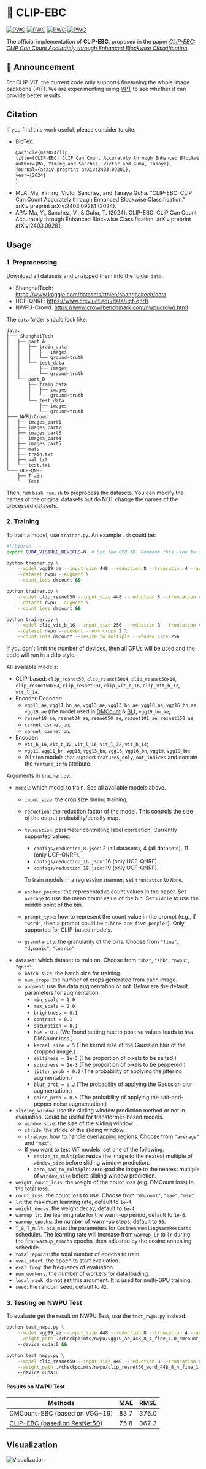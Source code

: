 # 🚀 CLIP-EBC 

[![PWC](https://img.shields.io/endpoint.svg?url=https://paperswithcode.com/badge/clip-ebc-clip-can-count-accurately-through/crowd-counting-on-nwpu-crowd-val)](https://paperswithcode.com/sota/crowd-counting-on-nwpu-crowd-val?p=clip-ebc-clip-can-count-accurately-through)
[![PWC](https://img.shields.io/endpoint.svg?url=https://paperswithcode.com/badge/clip-ebc-clip-can-count-accurately-through/crowd-counting-on-ucf-qnrf)](https://paperswithcode.com/sota/crowd-counting-on-ucf-qnrf?p=clip-ebc-clip-can-count-accurately-through)
[![PWC](https://img.shields.io/endpoint.svg?url=https://paperswithcode.com/badge/clip-ebc-clip-can-count-accurately-through/crowd-counting-on-shanghaitech-b)](https://paperswithcode.com/sota/crowd-counting-on-shanghaitech-b?p=clip-ebc-clip-can-count-accurately-through)
[![PWC](https://img.shields.io/endpoint.svg?url=https://paperswithcode.com/badge/clip-ebc-clip-can-count-accurately-through/crowd-counting-on-shanghaitech-a)](https://paperswithcode.com/sota/crowd-counting-on-shanghaitech-a?p=clip-ebc-clip-can-count-accurately-through)

The official implementation of **CLIP-EBC**, proposed in the paper [*CLIP-EBC: CLIP Can Count Accurately through Enhanced Blockwise Classification*](https://arxiv.org/abs/2403.09281v1).

## 📣 Announcement

For CLIP-ViT, the current code only supports finetuning the whole image backbone (ViT). We are experimenting using [VPT](https://arxiv.org/abs/2203.12119) to see whether it can provide better results.

## Citation

If you find this work useful, please consider to cite:

- BibTex:
    ```latex
    @article{ma2024clip,
    title={CLIP-EBC: CLIP Can Count Accurately through Enhanced Blockwise Classification},
    author={Ma, Yiming and Sanchez, Victor and Guha, Tanaya},
    journal={arXiv preprint arXiv:2403.09281},
    year={2024}
    }
    ```
- MLA: Ma, Yiming, Victor Sanchez, and Tanaya Guha. "CLIP-EBC: CLIP Can Count Accurately through Enhanced Blockwise Classification." arXiv preprint arXiv:2403.09281 (2024).
- APA: Ma, Y., Sanchez, V., & Guha, T. (2024). CLIP-EBC: CLIP Can Count Accurately through Enhanced Blockwise Classification. arXiv preprint arXiv:2403.09281.


## Usage

### 1. Preprocessing

Download all datasets and unzipped them into the folder `data`.

- ShanghaiTech: https://www.kaggle.com/datasets/tthien/shanghaitech/data
- UCF-QNRF: https://www.crcv.ucf.edu/data/ucf-qnrf/
- NWPU-Crowd: https://www.crowdbenchmark.com/nwpucrowd.html

The `data` folder should look like:
```
data:
├─── ShanghaiTech
│   ├── part_A
│   │   ├── train_data
│   │   │   ├── images
│   │   │   └── ground-truth
│   │   └── test_data
│   │       ├── images
│   │       └── ground-truth
│   └── part_B
│       ├── train_data
│       │   ├── images
│       │   └── ground-truth
│       └── test_data
│           ├── images
│           └── ground-truth
├─── NWPU-Crowd
│   ├── images_part1
│   ├── images_part2
│   ├── images_part3
│   ├── images_part4
│   ├── images_part5
│   ├── mats
│   ├── train.txt
│   ├── val.txt
│   └── test.txt
└─── UCF-QNRF
    ├── Train
    └── Test
```

Then, run `bash run.sh` to preprocess the datasets. You can modify the names of the original datasets but do NOT change the names of the processed datasets.

### 2. Training

To train a model, use `trainer.py`. An example `.sh` could be:

```bash
#!/bin/sh
export CUDA_VISIBLE_DEVICES=0  # Set the GPU ID. Comment this line to use all available GPUs.

python trainer.py \
    --model vgg19_ae --input_size 448 --reduction 8 --truncation 4 --anchor_points average \
    --dataset nwpu --augment \
    --count_loss dmcount &&

python trainer.py \
    --model clip_resnet50 --input_size 448 --reduction 8 --truncation 4 --anchor_points average --prompt_type word \
    --dataset nwpu --augment \
    --count_loss dmcount &&

python trainer.py \
    --model clip_vit_b_16 --input_size 256 --reduction 8 --truncation 4 --anchor_points average --prompt_type word \
    --dataset nwpu --augment --num_crops 2 \
    --count_loss dmcount --resize_to_multiple --window_size 256
```

If you don't limit the number of devices, then all GPUs will be used and the code will run in a ddp style.

All available models:
- CLIP-based: `clip_resnet50`, `clip_resnet50x4`, `clip_resnet50x16`, `clip_resnet50x64`, `clip_resnet101`, `clip_vit_b_16`, `clip_vit_b_32`, `vit_l_14`.
- Encoder-Decoder: 
  - `vgg11_ae`, `vgg11_bn_ae`, `vgg13_ae`, `vgg13_bn_ae`, `vgg16_ae`, `vgg16_bn_ae`, `vgg19_ae` (the model used in [DMCount](https://github.com/cvlab-stonybrook/DM-Count) & [BL](https://github.com/ZhihengCV/Bayesian-Crowd-Counting)), `vgg19_bn_ae`;
  - `resnet18_ae`, `resnet34_ae`, `resnet50_ae`, `resnet101_ae`, `resnet152_ae`;
  - `csrnet`, `csrnet_bn`;
  - `cannet`, `cannet_bn`.
- Encoder:
  - `vit_b_16`, `vit_b_32`, `vit_l_16`, `vit_l_32`, `vit_h_14`;
  - `vgg11`, `vgg11_bn`, `vgg13`, `vgg13_bn`, `vgg16`, `vgg16_bn`, `vgg19`, `vgg19_bn`;
  - All `timm` models that support `features_only`, `out_indices` and contain the `feature_info` attribute.

Arguments in `trainer.py`:
- `model`: which model to train. See all available models above.
  - `input_size`: the crop size during training.
  - `reduction`: the reduction factor of the model. This controls the size of the output probability/density map.
  - `truncation`: parameter controlling label correction. Currently supported values:
      - `configs/reduction_8.json`: 2 (all datasets), 4 (all datasets), 11 (only UCF-QNRF).
      - `configs/reduction_16.json`: 16 (only UCF-QNRF).
      - `configs/reduction_19.json`: 19 (only UCF-QNRF).

      To train models in a regression manner, set `truncation` to `None`.
  - `anchor_points`: the representative count values in the paper. Set `average` to use the mean count value of the bin. Set `middle` to use the middle point of the bin.
  - `prompt_type`: how to represent the count value in the prompt (e.g., if `"word"`, then a prompt could be `"There are five people"`). Only supported for CLIP-based models.
  - `granularity`: the granularity of the bins. Choose from `"fine"`, `"dynamic"`, `"coarse"`.
- `dataset`: which dataset to train on. Choose from `"sha"`, `"shb"`, `"nwpu"`, `"qnrf"`.
  - `batch_size`: the batch size for training.
  - `num_crops`: the number of crops generated from each image.
  - `augment`: use the data augmentation or not. Below are the default parameters for augmentation:
    - `min_scale = 1.0`
    - `max_scale = 2.0`
    - `brightness = 0.1`
    - `contrast = 0.1`
    - `saturation = 0.1`
    - `hue = 0.0` (We found setting hue to positive values leads to `NaN` DMCount loss.)
    - `kernel_size = 5` (The kernel size of the Gaussian blur of the cropped image.)
    - `saltiness = 1e-3` (The proportion of pixels to be salted.)
    - `spiciness = 1e-3` (The proportion of pixels to be peppered.)
    - `jitter_prob = 0.2` (The probability of applying the jittering augmentation.)
    - `blur_prob = 0.2` (The probability of applying the Gaussian blur augmentation.)
    - `noise_prob = 0.5` (The probability of applying the salt-and-pepper noise augmentation.)
- `sliding_window`: use the sliding window prediction method or not in evaluation. Could be useful for transformer-based models.
  - `window_size`: the size of the sliding window.
  - `stride`: the stride of the sliding window.
  - `strategy`: how to handle overlapping regions. Choose from `"average"` and `"max"`.
  - If you want to test ViT models, set one of the following:
    - `resize_to_multiple`: resize the image to the nearest multiple of `window_size` before sliding window prediction.
    - `zero_pad_to_multiple`: zero-pad the image to the nearest multiple of `window_size` before sliding window prediction.
- `weight_count_loss`: the weight of the count loss (e.g. DMCount loss) in the total loss.
- `count_loss`: the count loss to use. Choose from `"dmcount"`, `"mae"`, `"mse"`.
- `lr`: the maximum learning rate, default to `1e-4`.
- `weight_decay`: the weight decay, default to `1e-4`.
- `warmup_lr`: the learning rate for the warm-up period, default to `1e-6`.
- `warmup_epochs`: the number of warm-up steps, default to `50`.
- `T_0`, `T_mult`, `eta_min`: the parameters for `CosineAnnealingWarmRestarts` scheduler. The learning rate will increase from `warmup_lr` to `lr` during the first `warmup_epochs` epochs, then adjusted by the cosine annealing schedule.
- `total_epochs`: the total number of epochs to train.
- `eval_start`: the epoch to start evaluation.
- `eval_freq`: the frequency of evaluation.
- `num_workers`: the number of workers for data loading.
- `local_rank`: do not set this argument. It is used for multi-GPU training.
- `seed`: the random seed, default to `42`.

### 3. Testing on NWPU Test

To evaluate get the result on NWPU Test, use the `test_nwpu.py` instead.

```bash
python test_nwpu.py \
    --model vgg19_ae --input_size 448 --reduction 8 --truncation 4 --anchor_points average \
    --weight_path ./checkpoints/nwpu/vgg19_ae_448_8_4_fine_1.0_dmcount_aug/best_mae.pth
    --device cuda:0 &&

python test_nwpu.py \
    --model clip_resnet50 --input_size 448 --reduction 8 --truncation 4 --anchor_points average --prompt_type word \
    --weight_path ./checkpoints/nwpu/clip_resnet50_word_448_8_4_fine_1.0_dmcount_aug/best_mae.pth
    --device cuda:0
```

#### Results on NWPU Test

| **Methods**                   | **MAE** | **RMSE** |
| ------------------------------|---------|----------|
| DMCount-EBC (based on VGG-19) | 83.7    | 376.0    |
| [CLIP-EBC (based on ResNet50)](https://www.crowdbenchmark.com/resultdetail.html?rid=149)  | 75.8    | 367.3    |

## Visualization

![Visualization](./assets/visualization.jpg)
